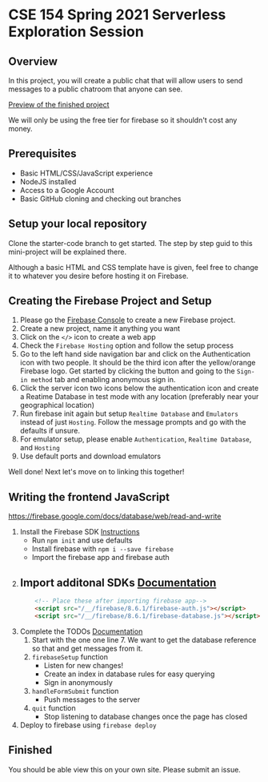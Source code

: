 # CSE 154 Spring 2021 Serverless Exploration Session

## Overview
In this project, you will create a public chat that will allow users to send messages to a public chatroom that anyone can see.

[Preview of the finished project](cse154-exploration-session-dev.web.app)

We will only be using the free tier for firebase so it shouldn't cost any money.

## Prerequisites
- Basic HTML/CSS/JavaScript experience
- NodeJS installed
- Access to a Google Account
- Basic GitHub cloning and checking out branches

## Setup your local repository
Clone the starter-code branch to get started. The step by step guid to this mini-project will be explained there.

Although a basic HTML and CSS template have is given, feel free to change it to whatever you desire before hosting it on Firebase.

## Creating the Firebase Project and Setup
1. Please go the [Firebase Console](https://firebase.google.com/) to create a new Firebase project.
2. Create a new project, name it anything you want
3. Click on the `</>` icon to create a web app
4. Check the `Firebase Hosting` option and follow the setup process
5. Go to the left hand side navigation bar and click on the Authentication icon with two people. It should be the third icon after the yellow/orange Firebase logo. Get started by clicking the button and going to the `Sign-in method` tab and enabling anonymous sign in.
6. Click the server icon two icons below the authentication icon and create a Reatime Database in test mode with any location (preferably near your geographical location)
7. Run firebase init again but setup `Realtime Database` and `Emulators` instead of just `Hosting`. Follow the message prompts and go with the defaults if unsure.
8. For emulator setup, please enable `Authentication`, `Realtime Database`, and `Hosting`
9. Use default ports and download emulators

Well done! Next let's move on to linking this together!

## Writing the frontend JavaScript
https://firebase.google.com/docs/database/web/read-and-write

1. Install the Firebase SDK [Instructions](https://firebase.google.com/docs/web/setup)
    - Run `npm init` and use defaults
    - Install firebase with `npm i --save firebase`
    - Import the firebase app and firebase auth
2. Import additonal SDKs [Documentation](https://firebase.google.com/docs/web/setup#from-hosting-urls_1)
    -
    ```html
        <!-- Place these after importing firebase app-->
        <script src="/__/firebase/8.6.1/firebase-auth.js"></script>
        <script src="/__/firebase/8.6.1/firebase-database.js"></script>
    ```
3. Complete the TODOs [Documentation](https://firebase.google.com/docs/database/web/read-and-write)
    1. Start with the one one line 7. We want to get the database
    reference so that and get messages from it.
    2. `firebaseSetup` function
        - Listen for new changes!
        - Create an index in database rules for easy querying
        - Sign in anonymously
    3. `handleFormSubmit` function
        - Push messages to the server
    4. `quit` function
        - Stop listening to database changes once the page has closed
4. Deploy to firebase using `firebase deploy`

## Finished
You should be able view this on your own site. Please submit an issue.